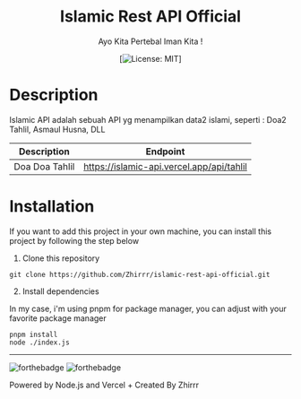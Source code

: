 <div align="center">
<h1>Islamic Rest API Official</h1>

<p>Ayo Kita Pertebal Iman Kita !</p>

[![License: MIT](https://img.shields.io/badge/License-MIT-yellow.svg)]
</div>

# Description
Islamic API adalah sebuah API yg menampilkan data2 islami, seperti : Doa2 Tahlil, Asmaul Husna, DLL


| Description | Endpoint | 
|------------ | ---------|
| Doa Doa Tahlil | https://islamic-api.vercel.app/api/tahlil | 

# Installation
If you want to add this project in your own machine, you can install this project by following the step below

1. Clone this repository
```
git clone https://github.com/Zhirrr/islamic-rest-api-official.git
```
2. Install dependencies

In my case, i'm using pnpm for package manager, you can adjust with your favorite package manager

```
pnpm install
node ./index.js
```

---
![forthebadge](https://forthebadge.com/images/badges/built-with-love.svg)
![forthebadge](https://forthebadge.com/images/badges/made-with-javascript.svg)

Powered by Node.js and Vercel + Created By Zhirrr
